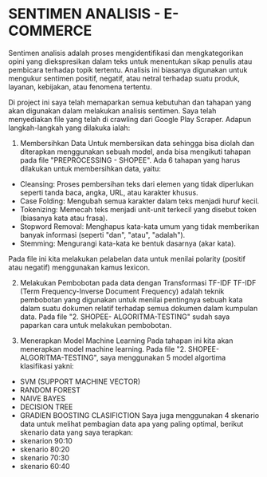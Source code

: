 # SENTIMEN ANALISIS - E-COMMERCE
Sentimen analisis adalah proses mengidentifikasi dan mengkategorikan opini yang diekspresikan dalam teks untuk menentukan sikap penulis atau pembicara terhadap topik tertentu. Analisis ini biasanya digunakan untuk mengukur sentimen positif, negatif, atau netral terhadap suatu produk, layanan, kebijakan, atau fenomena tertentu.

Di project ini saya telah memaparkan semua kebutuhan dan tahapan yang akan digunakan dalam melakukan analisis sentimen. Saya telah menyediakan file yang telah di crawling dari Google Play Scraper. Adapun langkah-langkah yang dilakuka ialah:
1. Membersihkan Data
Untuk membersikan data sehingga bisa diolah dan diterapkan menggunakan sebuah model, anda bisa mengikuti tahapan pada file "PREPROCESSING - SHOPEE". Ada 6 tahapan yang harus dilakukan untuk membersihkan data, yaitu: 
- Cleansing: Proses pembersihan teks dari elemen yang tidak diperlukan seperti tanda baca, angka, URL, atau karakter khusus.
- Case Folding: Mengubah semua karakter dalam teks menjadi huruf kecil.
- Tokenizing:  Memecah teks menjadi unit-unit terkecil yang disebut token (biasanya kata atau frasa).
- Stopword Removal: Menghapus kata-kata umum yang tidak memberikan banyak informasi (seperti "dan", "atau", "adalah").
- Stemming:  Mengurangi kata-kata ke bentuk dasarnya (akar kata).

Pada file ini kita melakukan pelabelan data untuk menilai polarity (positif atau negatif) menggunakan kamus lexicon.


2. Melakukan Pembobotan pada data dengan Transformasi TF-IDF
TF-IDF (Term Frequency-Inverse Document Frequency) adalah teknik pembobotan yang digunakan untuk menilai pentingnya sebuah kata dalam suatu dokumen relatif terhadap semua dokumen dalam kumpulan data. Pada file "2. SHOPEE- ALGORITMA-TESTING" sudah saya paparkan cara untuk melakukan pembobotan.

3. Menerapkan Model Machine Learning
Pada tahapan ini kita akan menerapkan model machine learning. Pada file "2. SHOPEE- ALGORITMA-TESTING", saya menggunakan 5 model algortima klasifikasi yakni:
- SVM (SUPPORT MACHINE VECTOR)
- RANDOM FOREST
- NAIVE BAYES
- DECISION TREE
- GRADIEN BOOSTING CLASIFICTION
Saya juga menggunakan 4 skenario data untuk melihat pembagian data apa yang paling optimal, berikut skenario data yang saya terapkan:
- skenarion 90:10
- skenario 80:20
- skenario 70:30
- skenario 60:40

